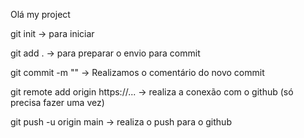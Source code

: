 Olá my project

git init -> para iniciar

git add . -> para preparar o envio para commit

git commit -m "" -> Realizamos o comentário do novo commit

git remote add origin https://... -> realiza a conexão com o github
(só precisa fazer uma vez)

git push -u origin main -> realiza o push para o github
